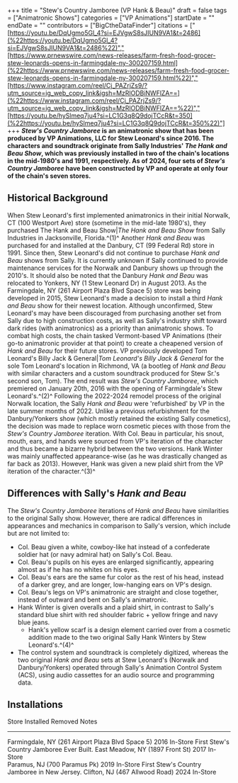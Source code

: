 +++
title = "Stew's Country Jamboree (VP Hank & Beau)"
draft = false
tags = ["Animatronic Shows"]
categories = ["VP Animations"]
startDate = ""
endDate = ""
contributors = ["BigCtheDataFinder"]
citations = ["[https://youtu.be/DqUgmo5Gl_4?si=EJVgwS8sJIUN9VA1&t=2486](%22https://youtu.be/DqUgmo5Gl_4?si=EJVgwS8sJIUN9VA1&t=2486%22)","[https://www.prnewswire.com/news-releases/farm-fresh-food-grocer-stew-leonards-opens-in-farmingdale-ny-300207159.html](%22https://www.prnewswire.com/news-releases/farm-fresh-food-grocer-stew-leonards-opens-in-farmingdale-ny-300207159.html%22)","[https://www.instagram.com/reel/Cj_PAZrjZs9/?utm_source=ig_web_copy_link&igsh=MzRlODBiNWFlZA==](%22https://www.instagram.com/reel/Cj_PAZrjZs9/?utm_source=ig_web_copy_link&igsh=MzRlODBiNWFlZA==%22)","[https://youtu.be/hySlmeq7ju4?si=LC1G3q8Q9dojTCcR&t=350](%22https://youtu.be/hySlmeq7ju4?si=LC1G3q8Q9dojTCcR&t=350%22)"]
+++
***Stew's Country Jamboree* is an animatronic show that has been produced by VP Animations, LLC for Stew Leonard's since 2016. The characters and soundtrack originate from Sally Industries' *The Hank and Beau Show*, which was previously installed in two of the chain's locations in the mid-1980's and 1991, respectively. As of 2024, four sets of *Stew's Country Jamboree* have been constructed by VP and operate at only four of the chain's seven stores.**

## Historical Background

When Stew Leonard's first implemented animatronics in their initial Norwalk, CT (100 Westport Ave) store (sometime in the mid-late 1980's), they purchased The Hank and Beau Show|*The Hank and Beau Show* from Sally Industries in Jacksonville, Florida.^(1)^ Another *Hank and Beau* was purchased for and installed at the Danbury, CT (99 Federal Rd) store in 1991. Since then, Stew Leonard's did not continue to purchase *Hank and Beau* shows from Sally. It is currently unknown if Sally continued to provide maintenance services for the Norwalk and Danbury shows up through the 2010's. It should also be noted that the Danbury *Hank and Beau* was relocated to Yonkers, NY (1 Stew Leonard Dr) in August 2013.
As the Farmingdale, NY (261 Airport Plaza Blvd Space 5) store was being developed in 2015, Stew Leonard's made a decision to install a third *Hank and Beau* show for their newest location. Although unconfirmed, Stew Leonard's may have been discouraged from purchasing another set from Sally due to high construction costs, as well as Sally's industry shift toward dark rides (with animatronics) as a priority than animatronic shows. To combat high costs, the chain tasked Vermont-based VP Animations (their go-to animatronic provider at that point) to create a cheapened version of *Hank and Beau* for their future stores. VP previously developed Tom Leonard's Billy Jack & General|*Tom Leonard's Billy Jack & General* for the sole Tom Leonard's location in Richmond, VA (a bootleg of *Hank and Beau* with similar characters and a custom soundtrack produced for Stew Sr.'s second son, Tom). The end result was *Stew's Country Jamboree*, which premiered on January 20th, 2016 with the opening of Farmingdale's Stew Leonard's.^(2)^
Following the 2022-2024 remodel process of the original Norwalk location, the Sally *Hank and Beau* were 'refurbished' by VP in the late summer months of 2022. Unlike a previous refurbishment for the Danbury/Yonkers show (which mostly retained the existing Sally cosmetics), the decision was made to replace worn cosmetic pieces with those from the *Stew's Country Jamboree* iteration. With Col. Beau in particular, his snout, mouth, ears, and hands were sourced from VP's iteration of the character and thus became a bizarre hybrid between the two versions. Hank Winter was mainly unaffected appearance-wise (as he was drastically changed as far back as 2013). However, Hank was given a new plaid shirt from the VP iteration of the character.^(3)^

## Differences with Sally's *Hank and Beau*

The *Stew's Country Jamboree* iterations of *Hank and Beau* have similarities to the original Sally show. However, there are radical differences in appearances and mechanics in comparison to Sally's version, which include but are not limited to:

- Col. Beau given a white, cowboy-like hat instead of a confederate soldier hat (or navy admiral hat) on Sally's Col. Beau.
- Col. Beau's pupils on his eyes are enlarged significantly, appearing almost as if he has no whites on his eyes.
- Col. Beau's ears are the same fur color as the rest of his head, instead of a darker grey, and are longer, low-hanging ears on VP's design.
- Col. Beau's legs on VP's animatronic are straight and close together, instead of outward and bent on Sally's animatronic.
- Hank Winter is given overalls and a plaid shirt, in contrast to Sally's standard blue shirt with red shoulder fabric + yellow fringe and navy blue jeans.
  - Hank's yellow scarf is a design element carried over from a cosmetic addition made to the two original Sally Hank Winters by Stew Leonard's.^(4)^
- The control system and soundtrack is completely digitized, whereas the two original *Hank and Beau* sets at Stew Leonard's (Norwalk and Danbury/Yonkers) operated through Sally's Animation Control System (ACS), using audio cassettes for an audio source and programming data.

## Installations

  Store                                              Installed   Removed    Notes
  -------------------------------------------------- ----------- ---------- -----------------------------------------------
  Farmingdale, NY (261 Airport Plaza Blvd Space 5)   2016        In-Store   First Stew's Country Jamboree Ever Built.
  East Meadow, NY (1897 Front St)                    2017        In-Store   
  Paramus, NJ (700 Paramus Pk)                       2019        In-Store   First Stew's Country Jamboree in New Jersey.
  Clifton, NJ (467 Allwood Road)                     2024        In-Store   
